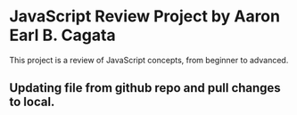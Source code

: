 # JavaScript Review Project by Aaron Earl B. Cagata
This project is a review of JavaScript concepts, from beginner to advanced.

## Updating file from github repo and pull changes to local.
